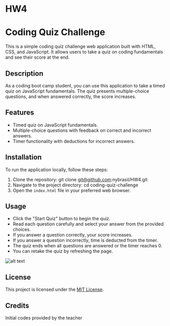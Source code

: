 # HW4

# Coding Quiz Challenge

This is a simple coding quiz challenge web application built with HTML, CSS, and JavaScript. It allows users to take a quiz on coding fundamentals and see their score at the end.



## Description

As a coding boot camp student, you can use this application to take a timed quiz on JavaScript fundamentals. The quiz presents multiple-choice questions, and when answered correctly, the score increases. 

## Features

- Timed quiz on JavaScript fundamentals.
- Multiple-choice questions with feedback on correct and incorrect answers.
- Timer functionality with deductions for incorrect answers.


## Installation

To run the application locally, follow these steps:

1. Clone the repository:
git clone git@github.com:nybrasil/HW4.git
2. Navigate to the project directory:
cd coding-quiz-challenge
3. Open the `index.html` file in your preferred web browser.

## Usage

- Click the "Start Quiz" button to begin the quiz.
- Read each question carefully and select your answer from the provided choices.
- If you answer a question correctly, your score increases.
- If you answer a question incorrectly, time is deducted from the timer.
- The quiz ends when all questions are answered or the timer reaches 0.
- You can retake the quiz by refreshing the page.

![alt text](assets/Screenshot%202024-02-25%20at%2010.48.34 PM.png)

## License

This project is licensed under the [MIT License](LICENSE).

## Credits

Initial codes provided by the teacher

